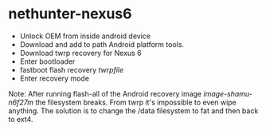 # nethunter-nexus6

- Unlock OEM from inside android device
- Download and add to path Android platform tools.
- Download twrp recovery for Nexus 6
- Enter bootloader
- fastboot flash recovery _twrpfile_
- Enter recovery mode


Note: After running flash-all of the Android recovery image _image-shamu-n6f27m_ the filesystem breaks. From twrp it's impossible to even wipe anything. The solution is to change the /data filesystem to fat and then back to ext4.
